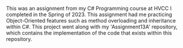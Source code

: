 This was an assignment from my C# Programming course at HVCC I completed in the Spring of 2023. 
This assignment had me practicing Object-Oriented features such as method overloading and inheritance within C#. 
This project went along with my 'Assignment13A' repository, which contains the implementation of the code that
exists within this repository.
